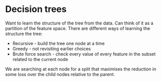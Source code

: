 # Decision trees

Want to learn the structure of the tree from the data. Can think of it as a
partition of the feature space. There are different ways of learning the
structure the tree:

- Recursive - build the tree one node at a time
- Greedy - not revisiting earlier choices
- Brute force search - check every value of every feature in the subset related
  to the current node

We are searching at each node for a split that maximises the reduction in some
loss over the child nodes relative to the parent.
